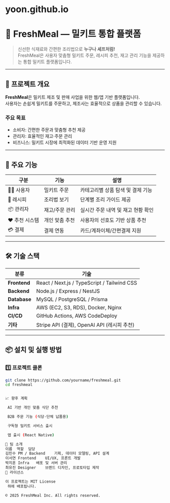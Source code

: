 # yoon.github.io


# 🥗 FreshMeal — 밀키트 통합 플랫폼

> 신선한 식재료와 간편한 조리법으로 **누구나 셰프처럼!**  
> FreshMeal은 사용자 맞춤형 밀키트 주문, 레시피 추천, 재고 관리 기능을 제공하는 통합 밀키트 플랫폼입니다.

---

## 🚀 프로젝트 개요

**FreshMeal**은 밀키트 제조 및 판매 사업을 위한 웹/앱 기반 플랫폼입니다.  
사용자는 손쉽게 밀키트를 주문하고, 제조사는 효율적으로 상품을 관리할 수 있습니다.

### 주요 목표
- 소비자: 간편한 주문과 맞춤형 추천 제공  
- 관리자: 효율적인 재고·주문 관리  
- 비즈니스: 밀키트 시장에 최적화된 데이터 기반 운영 지원

---

## 🧩 주요 기능

| 구분 | 기능 | 설명 |
|------|------|------|
| 👨‍🍳 사용자 | 밀키트 주문 | 카테고리별 상품 탐색 및 결제 기능 |
| 🍲 레시피 | 조리법 보기 | 단계별 조리 가이드 제공 |
| 📦 관리자 | 재고/주문 관리 | 실시간 주문 내역 및 재고 현황 확인 |
| ❤️ 추천 시스템 | 개인 맞춤 추천 | 사용자의 선호도 기반 상품 추천 |
| 💳 결제 | 결제 연동 | 카드/계좌이체/간편결제 지원 |

---

## 🛠 기술 스택

| 분류 | 기술 |
|------|------|
| **Frontend** | React / Next.js / TypeScript / Tailwind CSS |
| **Backend** | Node.js / Express / NestJS |
| **Database** | MySQL / PostgreSQL / Prisma |
| **Infra** | AWS (EC2, S3, RDS), Docker, Nginx |
| **CI/CD** | GitHub Actions, AWS CodeDeploy |
| **기타** | Stripe API (결제), OpenAI API (레시피 추천) |

---

## 📦 설치 및 실행 방법

### 1️⃣ 프로젝트 클론
```bash
git clone https://github.com/yourname/freshmeal.git
cd freshmeal


📈 향후 계획

 AI 기반 개인 맞춤 식단 추천

 B2B 주문 기능 (식당·단체 납품용)

 구독형 밀키트 서비스 출시

 앱 출시 (React Native)

👥 팀 소개
이름	역할	담당
김민수	PM / Backend	기획, 데이터 모델링, API 설계
이서연	Frontend	UI/UX, 프론트 개발
박지훈	Infra	배포 및 서버 관리
최유진	Designer	브랜드 디자인, 프로토타입 제작
📄 라이선스

이 프로젝트는 MIT License
 하에 배포됩니다.

© 2025 FreshMeal Inc. All rights reserved.
